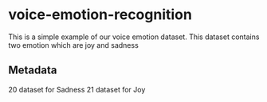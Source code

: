 # voice-emotion-recognition
This is a simple example of our voice emotion dataset. This dataset contains two emotion which are joy and sadness

## Metadata
20 dataset for Sadness
21 dataset for Joy

